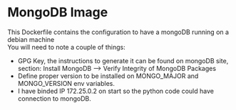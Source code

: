 # MongoDB Image
This Dockerfile contains the configuration to have a mongoDB running on a debian machine
<br>You will need to note a couple of things:
 - GPG Key, the instructions to generate it can be found on mongoDB site, section: Install MongoDB --> Verify Integrity of MongoDB Packages
 - Define proper version to be installed on MONGO_MAJOR and MONGO_VERSION env variables.
 - I have binded IP 172.25.0.2 on start so the python code could have connection to mongoDB.
